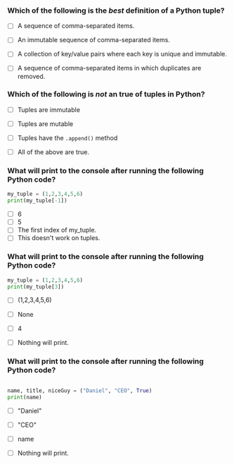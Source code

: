 ### Which of the following is the *best* definition of a Python tuple?
- [ ] A sequence of comma-separated items.
- [ ] An immutable sequence of comma-separated items.
- [ ] A collection of key/value pairs where each key is unique and immutable.
- [ ] A sequence of comma-separated items in which duplicates are removed.


### Which of the following is *not* an true of tuples in Python?
- [ ] Tuples are immutable
- [ ] Tuples are mutable
- [ ] Tuples have the `.append()` method
- [ ] All of the above are true.


### What will print to the console after running the following Python code?

``` python
my_tuple = (1,2,3,4,5,6)
print(my_tuple[-1])
```

- [ ] 6
- [ ] 5
- [ ] The first index of my_tuple.
- [ ] This doesn't work on tuples.

### What will print to the console after running the following Python code?

``` python
my_tuple = (1,2,3,4,5,6)
print(my_tuple[3])
```

- [ ] (1,2,3,4,5,6)
- [ ] None
- [ ] 4
- [ ] Nothing will print.


### What will print to the console after running the following Python code?

``` python

name, title, niceGuy = ("Daniel", "CEO", True)
print(name)
```
- [ ] "Daniel"
- [ ] "CEO"
- [ ] name
- [ ] Nothing will print.



